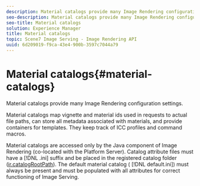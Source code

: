 ```yaml
---
description: Material catalogs provide many Image Rendering configuration settings.
seo-description: Material catalogs provide many Image Rendering configuration settings.
seo-title: Material catalogs
solution: Experience Manager
title: Material catalogs
topic: Scene7 Image Serving - Image Rendering API
uuid: 6d209019-f9ca-43e4-900b-3597c7044a79
---
```


# Material catalogs{#material-catalogs}

Material catalogs provide many Image Rendering configuration settings.

 Material catalogs map vignette and material ids used in requests to actual file paths, can store all metadata associated with materials, and provide containers for templates. They keep track of ICC profiles and command macros.

Material catalogs are accessed only by the Java component of Image Rendering (co-located with the Platform Server). Catalog attribute files must have a [!DNL .ini] suffix and be placed in the registered catalog folder ([ir.catalogRootPath](../../../../../../ir-api/server-admin/image-rendering-api-ref/c-ir-server-administration/c-ir-configuration-settings-reference/c-ir-catalog-folder.md#concept-1c1d308112054bb99e3895c3fb8ca5f7)). The default material catalog ( [!DNL default.ini]) must always be present and must be populated with all attributes for correct functioning of Image Serving. 
